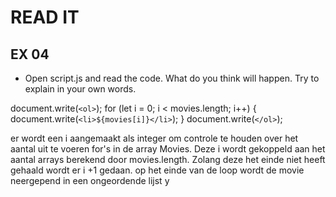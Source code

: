 # READ IT
## EX 04
* Open script.js and read the code. What do you think will happen. Try to explain in your own words.


document.write(`<ol>`);
for (let i = 0; i < movies.length; i++) {
  document.write(`<li>${movies[i]}</li>`);
}
document.write(`</ol>`);

er wordt een i aangemaakt als integer om controle te houden over het aantal uit te voeren for's in de array Movies. 
Deze i wordt gekoppeld aan het aantal arrays berekend door movies.length. Zolang deze het einde niet heeft gehaald wordt er i +1 gedaan. 
op het einde van de loop wordt de movie neergepend in een ongeordende lijst
y
